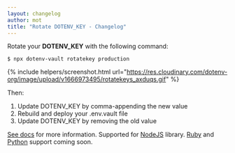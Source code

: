 ```yaml
---
layout: changelog
author: mot
title: "Rotate DOTENV_KEY - Changelog"
---
```


Rotate your <strong>DOTENV_KEY</strong> with the following command:

```
$ npx dotenv-vault rotatekey production
```

{% include helpers/screenshot.html url="https://res.cloudinary.com/dotenv-org/image/upload/v1666973495/rotatekeys_axduqs.gif" %}

Then:

1. Update DOTENV_KEY by comma-appending the new value
2. Rebuild and deploy your .env.vault file
3. Update DOTENV_KEY by removing the old value

[See docs](/docs/dotenv-vault/rotatekey) for more information. Supported for [NodeJS](https://github.com/dotenv-org/dotenv-vault-core) library. [Ruby](https://github.com/dotenv-org/dotenv-vault-ruby) and [Python](https://github.com/dotenv-org/dotenv-vault-python) support coming soon.

